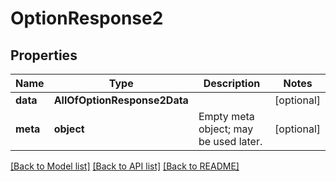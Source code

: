 # OptionResponse2

## Properties
Name | Type | Description | Notes
------------ | ------------- | ------------- | -------------
**data** | **AllOfOptionResponse2Data** |  | [optional] 
**meta** | **object** | Empty meta object; may be used later. | [optional] 

[[Back to Model list]](../../README.md#documentation-for-models) [[Back to API list]](../../README.md#documentation-for-api-endpoints) [[Back to README]](../../README.md)

